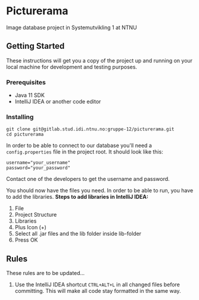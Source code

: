 # Picturerama

Image database project in Systemutvikling 1 at NTNU

## Getting Started

These instructions will get you a copy of the project up and running on your local machine for development and testing purposes.

### Prerequisites
- Java 11 SDK
- IntelliJ IDEA or another code editor

### Installing
```
git clone git@gitlab.stud.idi.ntnu.no:gruppe-12/picturerama.git
cd picturerama
```

In order to be able to connect to our database you'll need a ```config.properties``` file in the project root. It should look like this:
```
username="your_username"
password="your_password"
```
Contact one of the developers to get the username and password.

You should now have the files you need. In order to be able to run, you have to add the libraries.
**Steps to add libraries in IntelliJ IDEA:**
1. File
2. Project Structure
3. Libraries
4. Plus Icon (+)
5. Select all .jar files and the lib folder inside lib-folder
6. Press OK

## Rules

These rules are to be updated...

1. Use the IntelliJ IDEA shortcut ```CTRL+ALT+L``` in all changed files before committing. This will make all code stay formatted in the same way.
